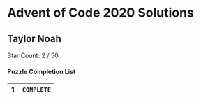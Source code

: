 # Advent of Code 2020 Solutions 

## Taylor Noah

Star Count: 2 / 50  

#### Puzzle Completion List      
| 1   |  `COMPLETE` |
| --- | --- |
